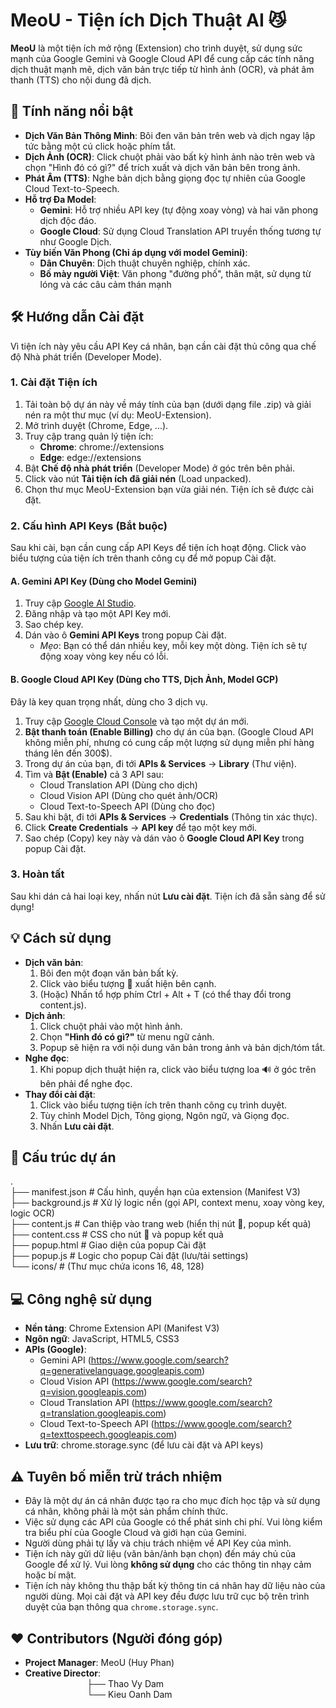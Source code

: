 # **MeoU \- Tiện ích Dịch Thuật AI 😼**

**MeoU** là một tiện ích mở rộng (Extension) cho trình duyệt, sử dụng sức mạnh của Google Gemini và Google Cloud API để cung cấp các tính năng dịch thuật mạnh mẽ, dịch văn bản trực tiếp từ hình ảnh (OCR), và phát âm thanh (TTS) cho nội dung đã dịch.

## **🚀 Tính năng nổi bật**

* **Dịch Văn Bản Thông Minh**: Bôi đen văn bản trên web và dịch ngay lập tức bằng một cú click hoặc phím tắt.  
* **Dịch Ảnh (OCR)**: Click chuột phải vào bất kỳ hình ảnh nào trên web và chọn "Hình đó có gì?" để trích xuất và dịch văn bản bên trong ảnh.  
* **Phát Âm (TTS)**: Nghe bản dịch bằng giọng đọc tự nhiên của Google Cloud Text-to-Speech.  
* **Hỗ trợ Đa Model**:  
  * **Gemini**: Hỗ trợ nhiều API key (tự động xoay vòng) và hai văn phong dịch độc đáo.  
  * **Google Cloud**: Sử dụng Cloud Translation API truyền thống tương tự như Google Dịch.  
* **Tùy biến Văn Phong (Chỉ áp dụng với model Gemini)**:  
  * **Dân Chuyên**: Dịch thuật chuyên nghiệp, chính xác.  
  * **Bố mày người Việt**: Văn phong "đường phố", thân mật, sử dụng từ lóng và các câu cảm thán mạnh

## **🛠️ Hướng dẫn Cài đặt**

Vì tiện ích này yêu cầu API Key cá nhân, bạn cần cài đặt thủ công qua chế độ Nhà phát triển (Developer Mode).

### **1\. Cài đặt Tiện ích**

1. Tải toàn bộ dự án này về máy tính của bạn (dưới dạng file .zip) và giải nén ra một thư mục (ví dụ: MeoU-Extension).  
2. Mở trình duyệt (Chrome, Edge, ...).  
3. Truy cập trang quản lý tiện ích:  
   * **Chrome**: chrome://extensions  
   * **Edge**: edge://extensions  
4. Bật **Chế độ nhà phát triển** (Developer Mode) ở góc trên bên phải.  
5. Click vào nút **Tải tiện ích đã giải nén** (Load unpacked).  
6. Chọn thư mục MeoU-Extension bạn vừa giải nén. Tiện ích sẽ được cài đặt.

### **2\. Cấu hình API Keys (Bắt buộc)**

Sau khi cài, bạn cần cung cấp API Keys để tiện ích hoạt động. Click vào biểu tượng của tiện ích trên thanh công cụ để mở popup Cài đặt.

#### **A. Gemini API Key (Dùng cho Model Gemini)**

1. Truy cập [Google AI Studio](https://aistudio.google.com/app/apikey).  
2. Đăng nhập và tạo một API Key mới.  
3. Sao chép key.  
4. Dán vào ô **Gemini API Keys** trong popup Cài đặt.  
   * *Mẹo*: Bạn có thể dán nhiều key, mỗi key một dòng. Tiện ích sẽ tự động xoay vòng key nếu có lỗi.

#### **B. Google Cloud API Key (Dùng cho TTS, Dịch Ảnh, Model GCP)**

Đây là key quan trọng nhất, dùng cho 3 dịch vụ.

1. Truy cập [Google Cloud Console](https://console.cloud.google.com/) và tạo một dự án mới.  
2. **Bật thanh toán (Enable Billing)** cho dự án của bạn. (Google Cloud API không miễn phí, nhưng có cung cấp một lượng sử dụng miễn phí hàng tháng lên đến 300$).  
3. Trong dự án của bạn, đi tới **APIs & Services** \-\> **Library** (Thư viện).  
4. Tìm và **Bật (Enable)** cả 3 API sau:  
   * Cloud Translation API (Dùng cho dịch)  
   * Cloud Vision API (Dùng cho quét ảnh/OCR)  
   * Cloud Text-to-Speech API (Dùng cho đọc)  
5. Sau khi bật, đi tới **APIs & Services** \-\> **Credentials** (Thông tin xác thực).  
6. Click **Create Credentials** \-\> **API key** để tạo một key mới.  
7. Sao chép (Copy) key này và dán vào ô **Google Cloud API Key** trong popup Cài đặt.

### **3\. Hoàn tất**

Sau khi dán cả hai loại key, nhấn nút **Lưu cài đặt**. Tiện ích đã sẵn sàng để sử dụng\!

## **💡 Cách sử dụng**

* **Dịch văn bản**:  
  1. Bôi đen một đoạn văn bản bất kỳ.  
  2. Click vào biểu tượng 🧐 xuất hiện bên cạnh.  
  3. (Hoặc) Nhấn tổ hợp phím Ctrl \+ Alt \+ T (có thể thay đổi trong content.js).  
* **Dịch ảnh**:  
  1. Click chuột phải vào một hình ảnh.  
  2. Chọn **"Hình đó có gì?"** từ menu ngữ cảnh.  
  3. Popup sẽ hiện ra với nội dung văn bản trong ảnh và bản dịch/tóm tắt.  
* **Nghe đọc**:  
  1. Khi popup dịch thuật hiện ra, click vào biểu tượng loa 🔊 ở góc trên bên phải để nghe đọc.  
* **Thay đổi cài đặt**:  
  1. Click vào biểu tượng tiện ích trên thanh công cụ trình duyệt.  
  2. Tùy chỉnh Model Dịch, Tông giọng, Ngôn ngữ, và Giọng đọc.  
  3. Nhấn **Lưu cài đặt**.

## **📂 Cấu trúc dự án**

.  
├── manifest.json     \# Cấu hình, quyền hạn của extension (Manifest V3)  
├── background.js     \# Xử lý logic nền (gọi API, context menu, xoay vòng key, logic OCR)  
├── content.js        \# Can thiệp vào trang web (hiển thị nút 🧐, popup kết quả)  
├── content.css       \# CSS cho nút 🧐 và popup kết quả  
├── popup.html        \# Giao diện của popup Cài đặt  
├── popup.js          \# Logic cho popup Cài đặt (lưu/tải settings)  
└── icons/            \# (Thư mục chứa icons 16, 48, 128\)

## **💻 Công nghệ sử dụng**

* **Nền tảng**: Chrome Extension API (Manifest V3)  
* **Ngôn ngữ**: JavaScript, HTML5, CSS3  
* **APIs (Google)**:  
  * Gemini API (https://www.google.com/search?q=generativelanguage.googleapis.com)  
  * Cloud Vision API (https://www.google.com/search?q=vision.googleapis.com)  
  * Cloud Translation API (https://www.google.com/search?q=translation.googleapis.com)  
  * Cloud Text-to-Speech API (https://www.google.com/search?q=texttospeech.googleapis.com)  
* **Lưu trữ**: chrome.storage.sync (để lưu cài đặt và API keys)

## **⚠️ Tuyên bố miễn trừ trách nhiệm**

* Đây là một dự án cá nhân được tạo ra cho mục đích học tập và sử dụng cá nhân, không phải là một sản phẩm chính thức.  
* Việc sử dụng các API của Google có thể phát sinh chi phí. Vui lòng kiểm tra biểu phí của Google Cloud và giới hạn của Gemini.  
* Người dùng phải tự lấy và chịu trách nhiệm về API Key của mình.  
* Tiện ích này gửi dữ liệu (văn bản/ảnh bạn chọn) đến máy chủ của Google để xử lý. Vui lòng **không sử dụng** cho các thông tin nhạy cảm hoặc bí mật.  
* Tiện ích này không thu thập bất kỳ thông tin cá nhân hay dữ liệu nào của người dùng. Mọi cài đặt và API key đều được lưu trữ cục bộ trên trình duyệt của bạn thông qua `chrome.storage.sync`.

## **❤️ Contributors (Người đóng góp)**

* **Project Manager**: MeoU (Huy Phan)
* **Creative Director**:
    <br>&nbsp;&nbsp;&nbsp;&nbsp;&nbsp;&nbsp;&nbsp;&nbsp;&nbsp;&nbsp;&nbsp;&nbsp;&nbsp;&nbsp;&nbsp;&nbsp;&nbsp;&nbsp;&nbsp;&nbsp;&nbsp;&nbsp;&nbsp;&nbsp;&nbsp;├── Thao Vy Dam
    <br>&nbsp;&nbsp;&nbsp;&nbsp;&nbsp;&nbsp;&nbsp;&nbsp;&nbsp;&nbsp;&nbsp;&nbsp;&nbsp;&nbsp;&nbsp;&nbsp;&nbsp;&nbsp;&nbsp;&nbsp;&nbsp;&nbsp;&nbsp;&nbsp;&nbsp;└── Kieu Oanh Dam
                   

